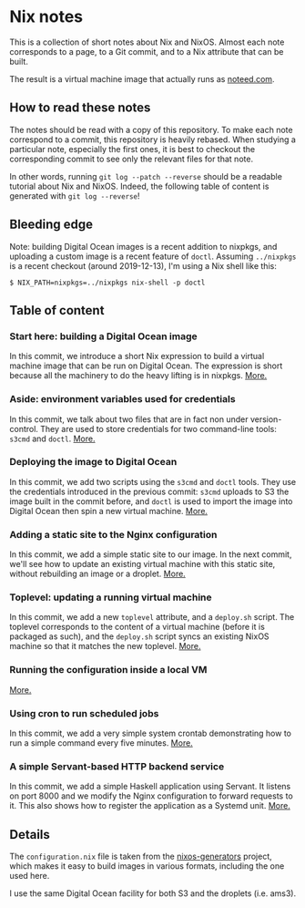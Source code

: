 # Nix notes

This is a collection of short notes about Nix and NixOS. Almost each note
corresponds to a page, to a Git commit, and to a Nix attribute that can be
built.

The result is a virtual machine image that actually runs as
[noteed.com](https://noteed.com).


## How to read these notes

The notes should be read with a copy of this repository. To make each note
correspond to a commit, this repository is heavily rebased. When studying a
particular note, especially the first ones, it is best to checkout the
corresponding commit to see only the relevant files for that note.

In other words, running `git log --patch --reverse` should be a readable
tutorial about Nix and NixOS. Indeed, the following table of content is
generated with `git log --reverse`!


## Bleeding edge

Note: building Digital Ocean images is a recent addition to nixpkgs, and
uploading a custom image is a recent feature of `doctl`. Assuming `../nixpkgs`
is a recent checkout (around 2019-12-13), I'm using a Nix shell like this:

```
$ NIX_PATH=nixpkgs=../nixpkgs nix-shell -p doctl
```


## Table of content


### Start here: building a Digital Ocean image

In this commit, we introduce a short Nix expression to build a virtual machine
image that can be run on Digital Ocean. The expression is short because all the
machinery to do the heavy lifting is in nixpkgs. [More.](site/image.md)


### Aside: environment variables used for credentials

In this commit, we talk about two files that are in fact non under version-control.
They are used to store credentials for two command-line tools: `s3cmd` and `doctl`.
[More.](site/credentials.md)


### Deploying the image to Digital Ocean

In this commit, we add two scripts using the `s3cmd` and `doctl` tools. They
use the credentials introduced in the previous commit: `s3cmd` uploads to S3
the image built in the commit before, and `doctl` is used to import the image
into Digital Ocean then spin a new virtual machine. [More.](site/deploying.md)


### Adding a static site to the Nginx configuration

In this commit, we add a simple static site to our image. In the next commit,
we'll see how to update an existing virtual machine with this static site,
without rebuilding an image or a droplet. [More.](site/site.md)


### Toplevel: updating a running virtual machine

In this commit, we add a new `toplevel` attribute, and a `deploy.sh` script.
The toplevel corresponds to the content of a virtual machine (before it is
packaged as such), and the `deploy.sh` script syncs an existing NixOS machine
so that it matches the new toplevel. [More.](site/toplevel.md)


### Running the configuration inside a local VM

[More.](site/runvm.md)


### Using cron to run scheduled jobs

In this commit, we add a very simple system crontab demonstrating how to run a
simple command every five minutes. [More.](site/cron.md)


### A simple Servant-based HTTP backend service

In this commit, we add a simple Haskell application using Servant. It listens
on port 8000 and we modify the Nginx configuration to forward requests to it.
This also shows how to register the application as a Systemd unit.
[More.](site/app.md)


## Details

The `configuration.nix` file is taken from the
[nixos-generators](https://github.com/nix-community/nixos-generators) project,
which makes it easy to build images in various formats, including the one used
here.

I use the same Digital Ocean facility for both S3 and the droplets (i.e. ams3).
